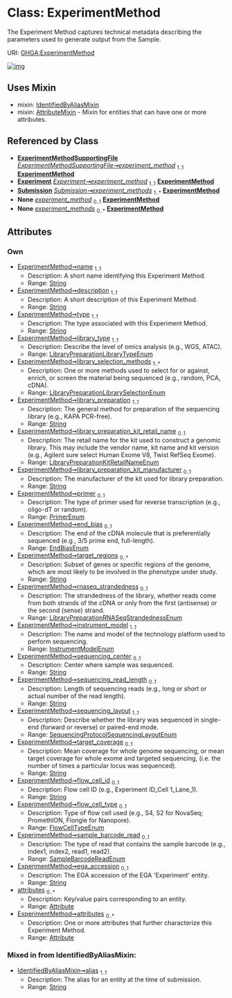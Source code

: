 
# Class: ExperimentMethod


The Experiment Method captures technical metadata describing the parameters used to generate output from the Sample.

URI: [GHGA:ExperimentMethod](https://w3id.org/GHGA/ExperimentMethod)


[![img](https://yuml.me/diagram/nofunky;dir:TB/class/[Submission],[IdentifiedByAliasMixin],[ExperimentMethodSupportingFile],[Attribute]<attributes%200..*-++[ExperimentMethod&#124;name:string;description:string;type:string;library_type:LibraryPreparationLibraryTypeEnum;library_selection_methods:LibraryPreparationLibrarySelectionEnum%20%2B;library_preparation:string;library_preparation_kit_retail_name:LibraryPreparationKitRetailNameEnum%20%3F;library_preparation_kit_manufacturer:string%20%3F;primer:PrimerEnum%20%3F;end_bias:EndBiasEnum%20%3F;target_regions:string%20*;rnaseq_strandedness:LibraryPreparationRNASeqStrandednessEnum%20%3F;instrument_model:InstrumentModelEnum;sequencing_center:string%20%3F;sequencing_read_length:string%20%3F;sequencing_layout:SequencingProtocolSequencingLayoutEnum;target_coverage:string%20%3F;flow_cell_id:string%20%3F;flow_cell_type:FlowCellTypeEnum%20%3F;sample_barcode_read:SampleBarcodeReadEnum%20%3F;ega_accession:string%20%3F;alias:string],[ExperimentMethodSupportingFile]-%20experiment_method%201..1>[ExperimentMethod],[Experiment]-%20experiment_method%201..1>[ExperimentMethod],[Submission]++-%20experiment_methods%201..*>[ExperimentMethod],[Experiment]-%20experiment_method(i)%200..1>[ExperimentMethod],[ExperimentMethodSupportingFile]-%20experiment_method(i)%200..1>[ExperimentMethod],[Submission]-%20experiment_methods(i)%200..*>[ExperimentMethod],[ExperimentMethod]uses%20-.->[IdentifiedByAliasMixin],[ExperimentMethod]uses%20-.->[AttributeMixin],[Experiment],[AttributeMixin],[Attribute])](https://yuml.me/diagram/nofunky;dir:TB/class/[Submission],[IdentifiedByAliasMixin],[ExperimentMethodSupportingFile],[Attribute]<attributes%200..*-++[ExperimentMethod&#124;name:string;description:string;type:string;library_type:LibraryPreparationLibraryTypeEnum;library_selection_methods:LibraryPreparationLibrarySelectionEnum%20%2B;library_preparation:string;library_preparation_kit_retail_name:LibraryPreparationKitRetailNameEnum%20%3F;library_preparation_kit_manufacturer:string%20%3F;primer:PrimerEnum%20%3F;end_bias:EndBiasEnum%20%3F;target_regions:string%20*;rnaseq_strandedness:LibraryPreparationRNASeqStrandednessEnum%20%3F;instrument_model:InstrumentModelEnum;sequencing_center:string%20%3F;sequencing_read_length:string%20%3F;sequencing_layout:SequencingProtocolSequencingLayoutEnum;target_coverage:string%20%3F;flow_cell_id:string%20%3F;flow_cell_type:FlowCellTypeEnum%20%3F;sample_barcode_read:SampleBarcodeReadEnum%20%3F;ega_accession:string%20%3F;alias:string],[ExperimentMethodSupportingFile]-%20experiment_method%201..1>[ExperimentMethod],[Experiment]-%20experiment_method%201..1>[ExperimentMethod],[Submission]++-%20experiment_methods%201..*>[ExperimentMethod],[Experiment]-%20experiment_method(i)%200..1>[ExperimentMethod],[ExperimentMethodSupportingFile]-%20experiment_method(i)%200..1>[ExperimentMethod],[Submission]-%20experiment_methods(i)%200..*>[ExperimentMethod],[ExperimentMethod]uses%20-.->[IdentifiedByAliasMixin],[ExperimentMethod]uses%20-.->[AttributeMixin],[Experiment],[AttributeMixin],[Attribute])

## Uses Mixin

 *  mixin: [IdentifiedByAliasMixin](IdentifiedByAliasMixin.md)
 *  mixin: [AttributeMixin](AttributeMixin.md) - Mixin for entities that can have one or more attributes.

## Referenced by Class

 *  **[ExperimentMethodSupportingFile](ExperimentMethodSupportingFile.md)** *[ExperimentMethodSupportingFile➞experiment_method](ExperimentMethodSupportingFile_experiment_method.md)*  <sub>1..1</sub>  **[ExperimentMethod](ExperimentMethod.md)**
 *  **[Experiment](Experiment.md)** *[Experiment➞experiment_method](Experiment_experiment_method.md)*  <sub>1..1</sub>  **[ExperimentMethod](ExperimentMethod.md)**
 *  **[Submission](Submission.md)** *[Submission➞experiment_methods](Submission_experiment_methods.md)*  <sub>1..\*</sub>  **[ExperimentMethod](ExperimentMethod.md)**
 *  **None** *[experiment_method](experiment_method.md)*  <sub>0..1</sub>  **[ExperimentMethod](ExperimentMethod.md)**
 *  **None** *[experiment_methods](experiment_methods.md)*  <sub>0..\*</sub>  **[ExperimentMethod](ExperimentMethod.md)**

## Attributes


### Own

 * [ExperimentMethod➞name](ExperimentMethod_name.md)  <sub>1..1</sub>
     * Description: A short name identifying this Experiment Method.
     * Range: [String](types/String.md)
 * [ExperimentMethod➞description](ExperimentMethod_description.md)  <sub>1..1</sub>
     * Description: A short description of this Experiment Method.
     * Range: [String](types/String.md)
 * [ExperimentMethod➞type](ExperimentMethod_type.md)  <sub>1..1</sub>
     * Description: The type associated with this Experiment Method.
     * Range: [String](types/String.md)
 * [ExperimentMethod➞library_type](ExperimentMethod_library_type.md)  <sub>1..1</sub>
     * Description: Describe the level of omics analysis (e.g., WGS, ATAC).
     * Range: [LibraryPreparationLibraryTypeEnum](LibraryPreparationLibraryTypeEnum.md)
 * [ExperimentMethod➞library_selection_methods](ExperimentMethod_library_selection_methods.md)  <sub>1..\*</sub>
     * Description: One or more methods used to select for or against, enrich, or screen the material being sequenced (e.g., random, PCA, cDNA).
     * Range: [LibraryPreparationLibrarySelectionEnum](LibraryPreparationLibrarySelectionEnum.md)
 * [ExperimentMethod➞library_preparation](ExperimentMethod_library_preparation.md)  <sub>1..1</sub>
     * Description: The general method for preparation of the sequencing library (e.g., KAPA PCR-free).
     * Range: [String](types/String.md)
 * [ExperimentMethod➞library_preparation_kit_retail_name](ExperimentMethod_library_preparation_kit_retail_name.md)  <sub>0..1</sub>
     * Description: The retail name for the kit used to construct a genomic library. This may include the vendor name, kit name and kit version (e.g., Agilent sure select Human Exome V8, Twist RefSeq Exome).
     * Range: [LibraryPreparationKitRetailNameEnum](LibraryPreparationKitRetailNameEnum.md)
 * [ExperimentMethod➞library_preparation_kit_manufacturer](ExperimentMethod_library_preparation_kit_manufacturer.md)  <sub>0..1</sub>
     * Description: The manufacturer of the kit used for library preparation.
     * Range: [String](types/String.md)
 * [ExperimentMethod➞primer](ExperimentMethod_primer.md)  <sub>0..1</sub>
     * Description: The type of primer used for reverse transcription (e.g., oligo-dT or random).
     * Range: [PrimerEnum](PrimerEnum.md)
 * [ExperimentMethod➞end_bias](ExperimentMethod_end_bias.md)  <sub>0..1</sub>
     * Description: The end of the cDNA molecule that is preferentially sequenced (e.g., 3/5 prime end, full-length).
     * Range: [EndBiasEnum](EndBiasEnum.md)
 * [ExperimentMethod➞target_regions](ExperimentMethod_target_regions.md)  <sub>0..\*</sub>
     * Description: Subset of genes or specific regions of the genome, which are most likely to be involved in the phenotype under study.
     * Range: [String](types/String.md)
 * [ExperimentMethod➞rnaseq_strandedness](ExperimentMethod_rnaseq_strandedness.md)  <sub>0..1</sub>
     * Description: The strandedness of the library, whether reads come from both strands of the cDNA or only from the first (antisense) or the second (sense) strand.
     * Range: [LibraryPreparationRNASeqStrandednessEnum](LibraryPreparationRNASeqStrandednessEnum.md)
 * [ExperimentMethod➞instrument_model](ExperimentMethod_instrument_model.md)  <sub>1..1</sub>
     * Description: The name and model of the technology platform used to perform sequencing.
     * Range: [InstrumentModelEnum](InstrumentModelEnum.md)
 * [ExperimentMethod➞sequencing_center](ExperimentMethod_sequencing_center.md)  <sub>0..1</sub>
     * Description: Center where sample was sequenced.
     * Range: [String](types/String.md)
 * [ExperimentMethod➞sequencing_read_length](ExperimentMethod_sequencing_read_length.md)  <sub>0..1</sub>
     * Description: Length of sequencing reads (e.g., long or short or actual number of the read length).
     * Range: [String](types/String.md)
 * [ExperimentMethod➞sequencing_layout](ExperimentMethod_sequencing_layout.md)  <sub>1..1</sub>
     * Description: Describe whether the library was sequenced in single-end (forward or reverse) or paired-end mode.
     * Range: [SequencingProtocolSequencingLayoutEnum](SequencingProtocolSequencingLayoutEnum.md)
 * [ExperimentMethod➞target_coverage](ExperimentMethod_target_coverage.md)  <sub>0..1</sub>
     * Description: Mean coverage for whole genome sequencing, or mean target coverage for whole exome and targeted sequencing, (i.e. the number of times a particular locus was sequenced).
     * Range: [String](types/String.md)
 * [ExperimentMethod➞flow_cell_id](ExperimentMethod_flow_cell_id.md)  <sub>0..1</sub>
     * Description: Flow cell ID (e.g., Experiment ID_Cell 1_Lane_1).
     * Range: [String](types/String.md)
 * [ExperimentMethod➞flow_cell_type](ExperimentMethod_flow_cell_type.md)  <sub>0..1</sub>
     * Description: Type of flow cell used (e.g., S4, S2 for NovaSeq; PromethION, Flongle for Nanopore).
     * Range: [FlowCellTypeEnum](FlowCellTypeEnum.md)
 * [ExperimentMethod➞sample_barcode_read](ExperimentMethod_sample_barcode_read.md)  <sub>0..1</sub>
     * Description: The type of read that contains the sample barcode (e.g., index1, index2, read1, read2).
     * Range: [SampleBarcodeReadEnum](SampleBarcodeReadEnum.md)
 * [ExperimentMethod➞ega_accession](ExperimentMethod_ega_accession.md)  <sub>0..1</sub>
     * Description: The EGA accession of the EGA 'Experiment' entity.
     * Range: [String](types/String.md)
 * [attributes](attributes.md)  <sub>0..\*</sub>
     * Description: Key/value pairs corresponding to an entity.
     * Range: [Attribute](Attribute.md)
 * [ExperimentMethod➞attributes](ExperimentMethod_attributes.md)  <sub>0..\*</sub>
     * Description: One or more attributes that further characterize this Experiment Method.
     * Range: [Attribute](Attribute.md)

### Mixed in from IdentifiedByAliasMixin:

 * [IdentifiedByAliasMixin➞alias](IdentifiedByAliasMixin_alias.md)  <sub>1..1</sub>
     * Description: The alias for an entity at the time of submission.
     * Range: [String](types/String.md)
